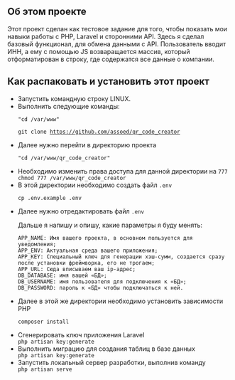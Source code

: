 


## Об этом проекте

Этот проект сделан как тестовое задание для того, чтобы показать мои навыки работы с PHP, Laravel и сторонними API.
Здесь я сделал базовый функционал, для обмена данными с API. Пользователь вводит ИНН, а ему с помощью JS возваращается
массив, который отформатирован в строку, где содержатся все данные о компании.
## Как распаковать и установить этот проект
<ul>
<li>Запустить командную строку LINUX.</li>
<li>Выполнить следующие команды: </li>

<code>"cd /var/www"</code>

<code>git clone https://github.com/assoed/qr_code_creator </code>
<li>Далее нужно перейти в директорию проекта</li>

<code>"cd /var/www/qr_code_creator"</code>
<li>Необходимо изменить права доступа для данной директории на <code>777</code></li>
<code>chmod 777 /var/www/qr_code_creator</code>

<li>В этой директории необходимо создать файл <code>.env</code></li>

<code>cp .env.example .env</code>

<li>Далее нужно отредактировать файл <code>.env</code></li>
<p>Дальше я напишу и опишу, какие параметры я буду менять:

    APP_NAME: Имя вашего проекта, в основном пользуется для уведомления;
    APP_ENV: Актуальная среда вашего приложения;
    APP_KEY: Специальный ключ для генерации хэш-сумм, создается сразу после установки фреймворка, его не трогаем;
    APP_URL: Сюда вписываем ваш ip-адрес;
    DB_DATABASE: имя вашей «БД»;
    DB_USERNAME: имя пользователя для подключения к «БД»;
    DB_PASSWORD: пароль к «БД» чтобы подключаться к ней.
</p>

<li>Далее в этой же директории необходимо установить зависимости PHP</li>

<code>composer install</code>

<li>Сгенерировать ключ приложения Laravel</li>
<code>php artisan key:generate </code>

<li>Выполнить миграцию для создания таблиц в базе данных</li>
<code>php artisan key:generate</code>

<li>Запустить локальный сервер разработки, выполнив команду</li>
<code>php artisan serve</code>
</ul>
